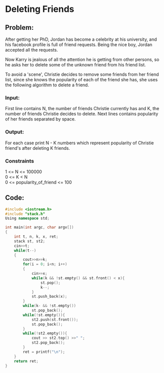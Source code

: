 # Deleting Friends

## Problem:
After getting her PhD, Jordan has become a celebrity at his university, and his facebook profile is full of friend requests. Being the nice boy, Jordan accepted all the requests.

Now Karry is jealous of all the attention he is getting from other persons, so he asks her to delete some of the unknown friend from his friend list.

To avoid a 'scene', Christie decides to remove some friends from her friend list, since she knows the popularity of each of the friend she has, she uses the following algorithm to delete a friend.

### Input:
First line contains N, the number of friends Christie currently has and K, the number of friends Christie decides to delete. Next lines contains popularity of her friends separated by space.

### Output:
For each case print N - K numbers which represent popularity of Christie friend's after deleting K friends.

### Constraints
1 <= N <= 100000 <br>
0 <= K < N <br>
0 <= popularity_of_friend <= 100

## Code:
```cpp
#include <iostream.h>
#include "stack.h"
Using namespace std;

int main(int argc, char argv[])
{
	int t, n, k, x, ret;
	stack st, st2;
	cin>>t;
	while(t--)
	{
		cout>>n>>k;
		for(i = 0; i<n; i++)
		{
			cin>>x;
			while(k && !st.empty() && st.front() < x){
				st.pop();
				k--;
			}
			st.push_back(x);
		}
		while(k- && !st.empty())
			st.pop_back();
		while(!st.empty()){
			st2.push(st.front());
			st.pop_back();
		}
		while(!st2.empty()){
			cout >> st2.top() >>" ";
			st2.pop_back();
		}
		ret = printf("\n");
	}
	return ret;
}
```